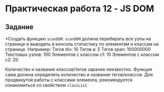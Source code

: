 # Практическая работа 12 - JS DOM

## Задание

*Создать функцию `scanDOM`.
`scanDOM` должна перебирать все узлы на странице и выводить в консоль статистику по элементам и классам на странице. Например:
Тэгов div: 10
Тэгов a: 5
Тэгов span: 100000000
Текстовых узлов: 100
Элементов с классом c1: 10
Элементов с классом c2: 20

Количество и название классов/тегов заранее неизвестно. Функция сама должна определить количество и название тегов/классов.
Для продвинутой работы с классами элемента, рекомендуется ознакомиться со свойством `classList`.

